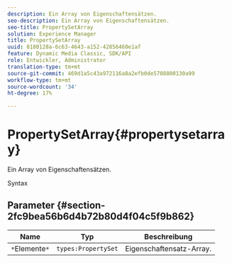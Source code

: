 ```yaml
---
description: Ein Array von Eigenschaftensätzen.
seo-description: Ein Array von Eigenschaftensätzen.
seo-title: PropertySetArray
solution: Experience Manager
title: PropertySetArray
uuid: 8180128a-6c63-4643-a152-42856460e1af
feature: Dynamic Media Classic, SDK/API
role: Entwickler, Administrator
translation-type: tm+mt
source-git-commit: 469d1a5c43a972116a8a2efb0de5708800130a99
workflow-type: tm+mt
source-wordcount: '34'
ht-degree: 17%

---
```



# PropertySetArray{#propertysetarray}

Ein Array von Eigenschaftensätzen.

Syntax

## Parameter {#section-2fc9bea56b6d4b72b80d4f04c5f9b862}

| Name | Typ | Beschreibung |
|---|---|---|
| `*`Elemente`*` | `types:PropertySet` | Eigenschaftensatz-Array. |

